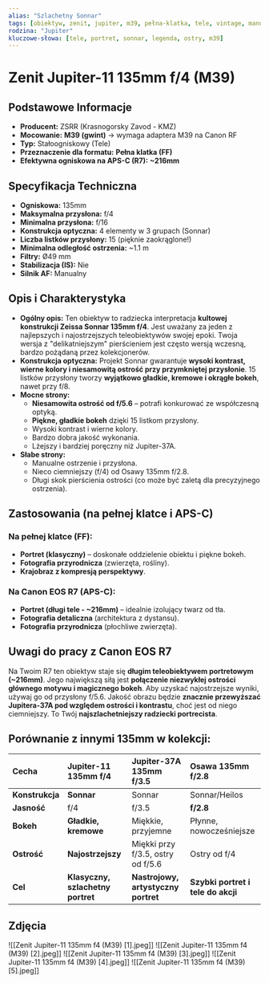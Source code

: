 ```yaml
---
alias: "Szlachetny Sonnar"
tags: [obiektyw, zenit, jupiter, m39, pełna-klatka, tele, vintage, manualny, sonnar]
rodzina: "Jupiter"
kluczowe-słowa: [tele, portret, sonnar, legenda, ostry, m39]
---
```


# Zenit Jupiter-11 135mm f/4 (M39)

## Podstawowe Informacje
- **Producent:** ZSRR (Krasnogorsky Zavod - KMZ)
- **Mocowanie:** **M39 (gwint)** → wymaga adaptera M39 na Canon RF
- **Typ:** Stałoogniskowy (Tele)
- **Przeznaczenie dla formatu:** **Pełna klatka (FF)**
- **Efektywna ogniskowa na APS-C (R7):** **~216mm**

## Specyfikacja Techniczna
- **Ogniskowa:** 135mm
- **Maksymalna przysłona:** f/4
- **Minimalna przysłona:** f/16
- **Konstrukcja optyczna:** 4 elementy w 3 grupach (Sonnar)
- **Liczba listków przysłony:** 15 (pięknie zaokrąglone!)
- **Minimalna odległość ostrzenia:** ~1.1 m
- **Filtry:** Ø49 mm
- **Stabilizacja (IS):** Nie
- **Silnik AF:** Manualny

## Opis i Charakterystyka
- **Ogólny opis:** Ten obiektyw to radziecka interpretacja **kultowej konstrukcji Zeissa Sonnar 135mm f/4**. Jest uważany za jeden z najlepszych i najostrzejszych teleobiektywów swojej epoki. Twoja wersja z "delikatniejszym" pierścieniem jest często wersją wczesną, bardzo pożądaną przez kolekcjonerów.
- **Konstrukcja optyczna:** Projekt Sonnar gwarantuje **wysoki kontrast, wierne kolory i niesamowitą ostrość przy przymkniętej przysłonie**. 15 listków przysłony tworzy **wyjątkowo gładkie, kremowe i okrągłe bokeh**, nawet przy f/8.
- **Mocne strony:**
    - **Niesamowita ostrość od f/5.6** – potrafi konkurować ze współczesną optyką.
    - **Piękne, gładkie bokeh** dzięki 15 listkom przysłony.
    - Wysoki kontrast i wierne kolory.
    - Bardzo dobra jakość wykonania.
    - Lżejszy i bardziej poręczny niż Jupiter-37A.
- **Słabe strony:**
    - Manualne ostrzenie i przysłona.
    - Nieco ciemniejszy (f/4) od Osawy 135mm f/2.8.
    - Długi skok pierścienia ostrości (co może być zaletą dla precyzyjnego ostrzenia).

## Zastosowania (na pełnej klatce i APS-C)
### Na pełnej klatce (FF):
- **Portret (klasyczny)** – doskonałe oddzielenie obiektu i piękne bokeh.
- **Fotografia przyrodnicza** (zwierzęta, rośliny).
- **Krajobraz z kompresją perspektywy**.

### Na Canon EOS R7 (APS-C):
- **Portret (długi tele - ~216mm)** – idealnie izolujący twarz od tła.
- **Fotografia detaliczna** (architektura z dystansu).
- **Fotografia przyrodnicza** (płochliwe zwierzęta).

## Uwagi do pracy z Canon EOS R7
Na Twoim R7 ten obiektyw staje się **długim teleobiektywem portretowym (~216mm)**. Jego największą siłą jest **połączenie niezwykłej ostrości głównego motywu i magicznego bokeh**. Aby uzyskać najostrzejsze wyniki, używaj go od przysłony f/5.6. Jakość obrazu będzie **znacznie przewyższać Jupitera-37A pod względem ostrości i kontrastu**, choć jest od niego ciemniejszy. To Twój **najszlachetniejszy radziecki portrecista**.

## Porównanie z innymi 135mm w kolekcji:
| Cecha | **Jupiter-11 135mm f/4** | **Jupiter-37A 135mm f/3.5** | **Osawa 135mm f/2.8** |
| :--- | :--- | :--- | :--- |
| **Konstrukcja** | **Sonnar** | Sonnar | Sonnar/Heilos |
| **Jasność** | f/4 | f/3.5 | **f/2.8** |
| **Bokeh** | **Gładkie, kremowe** | Miękkie, przyjemne | Płynne, nowocześniejsze |
| **Ostrość** | **Najostrzejszy** | Miękki przy f/3.5, ostry od f/5.6 | Ostry od f/4 |
| **Cel** | **Klasyczny, szlachetny portret** | **Nastrojowy, artystyczny portret** | **Szybki portret i tele do akcji** |

## Zdjęcia
![[Zenit Jupiter-11 135mm f4 (M39) [1].jpeg]]
![[Zenit Jupiter-11 135mm f4 (M39) [2].jpeg]]
![[Zenit Jupiter-11 135mm f4 (M39) [3].jpeg]]
![[Zenit Jupiter-11 135mm f4 (M39) [4].jpeg]]
![[Zenit Jupiter-11 135mm f4 (M39) [5].jpeg]]
